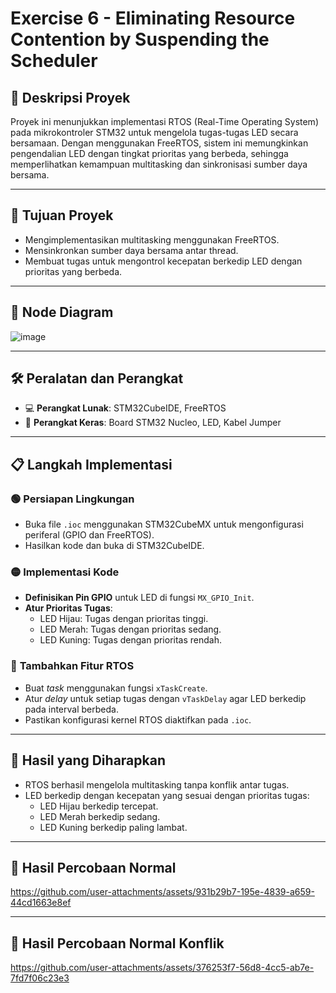 # Exercise 6 - Eliminating Resource Contention by Suspending the Scheduler

## 📜 Deskripsi Proyek
Proyek ini menunjukkan implementasi RTOS (Real-Time Operating System) pada mikrokontroler STM32 untuk mengelola tugas-tugas LED secara bersamaan. Dengan menggunakan FreeRTOS, sistem ini memungkinkan pengendalian LED dengan tingkat prioritas yang berbeda, sehingga memperlihatkan kemampuan multitasking dan sinkronisasi sumber daya bersama.

---

## 🎯 Tujuan Proyek
- Mengimplementasikan multitasking menggunakan FreeRTOS.  
- Mensinkronkan sumber daya bersama antar thread.  
- Membuat tugas untuk mengontrol kecepatan berkedip LED dengan prioritas yang berbeda.

---

## 📂 Node Diagram
![image](https://github.com/user-attachments/assets/cf2f3053-5879-4e3c-a2cb-1b0d58f35c8d)

---

## 🛠️ Peralatan dan Perangkat
- 💻 **Perangkat Lunak**: STM32CubeIDE, FreeRTOS  
- 🔧 **Perangkat Keras**: Board STM32 Nucleo, LED, Kabel Jumper  

---

## 📋 Langkah Implementasi
### 🟢 **Persiapan Lingkungan**
- Buka file `.ioc` menggunakan STM32CubeMX untuk mengonfigurasi periferal (GPIO dan FreeRTOS).  
- Hasilkan kode dan buka di STM32CubeIDE.

### 🟡 **Implementasi Kode**
- **Definisikan Pin GPIO** untuk LED di fungsi `MX_GPIO_Init`.  
- **Atur Prioritas Tugas**:
  - LED Hijau: Tugas dengan prioritas tinggi.  
  - LED Merah: Tugas dengan prioritas sedang.  
  - LED Kuning: Tugas dengan prioritas rendah.  

### 🔵 **Tambahkan Fitur RTOS**
- Buat *task* menggunakan fungsi `xTaskCreate`.  
- Atur *delay* untuk setiap tugas dengan `vTaskDelay` agar LED berkedip pada interval berbeda.  
- Pastikan konfigurasi kernel RTOS diaktifkan pada `.ioc`.

---

## 🌟 Hasil yang Diharapkan
- RTOS berhasil mengelola multitasking tanpa konflik antar tugas.
- LED berkedip dengan kecepatan yang sesuai dengan prioritas tugas:
  - LED Hijau berkedip tercepat.
  - LED Merah berkedip sedang.
  - LED Kuning berkedip paling lambat.

---

## 🧪 Hasil Percobaan Normal
https://github.com/user-attachments/assets/931b29b7-195e-4839-a659-44cd1663e8ef

---

## 🧪 Hasil Percobaan Normal Konflik
https://github.com/user-attachments/assets/376253f7-56d8-4cc5-ab7e-7fd7f06c23e3
